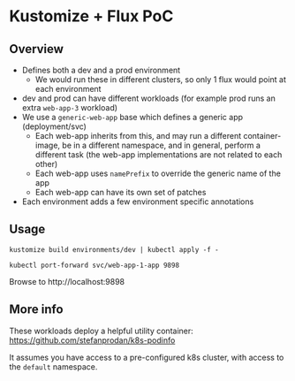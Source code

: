 # Kustomize + Flux PoC

## Overview

- Defines both a dev and a prod environment
    - We would run these in different clusters, so only 1 flux would point at each environment
- dev and prod can have different workloads (for example prod runs an extra `web-app-3` workload)
- We use a `generic-web-app` base which defines a generic app (deployment/svc)
    - Each web-app inherits from this, and may run a different container-image, be in a different namespace, and in general, perform a different task (the web-app implementations are not related to each other)
    - Each web-app uses `namePrefix` to override the generic name of the app
    - Each web-app can have its own set of patches
- Each environment adds a few environment specific annotations

## Usage

```
kustomize build environments/dev | kubectl apply -f -
```

```
kubectl port-forward svc/web-app-1-app 9898
```

Browse to http://localhost:9898


## More info

These workloads deploy a helpful utility container:  https://github.com/stefanprodan/k8s-podinfo

It assumes you have access to a pre-configured k8s cluster, with access to the `default` namespace.
